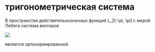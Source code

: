 # тригонометрическая система
В пространстве действительнозначных функций L\_2\[-\\pi, \\pi\] с мерой Лебега система векторов 

![](Screenshot%20from%202020-06-30%2011-13-41.png)

является ортонормированной.